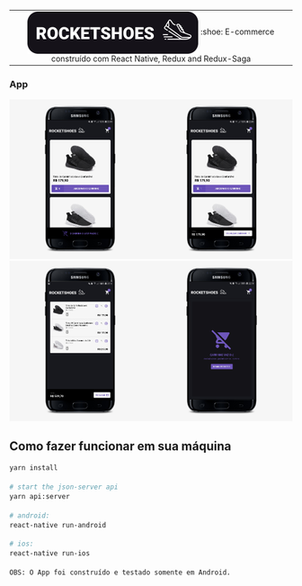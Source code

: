 <table align="center"><tr><td align="center" width="9999">
<img src="https://raw.githubusercontent.com/MicaelliMedeiros/rocketshoes/master/web/.github/logo_2.png" align="center">
:shoe: E-commerce construído com React Native, Redux and Redux-Saga
</td></tr></table>

### App

<img src="https://raw.githubusercontent.com/MicaelliMedeiros/rocketshoes/master/mobile/.github/exemple-android1.png" width="50%" height="50%"><img src="https://raw.githubusercontent.com/MicaelliMedeiros/rocketshoes/master/mobile/.github/exemple-android-2.png" width="50%" height="50%">
<img src="https://raw.githubusercontent.com/MicaelliMedeiros/rocketshoes/master/mobile/.github/exemple-android3.png" width="50%" height="50%"><img src="https://raw.githubusercontent.com/MicaelliMedeiros/rocketshoes/master/mobile/.github/exemple-android4.png" width="50%" height="50%">

## Como fazer funcionar em sua máquina

```sh
yarn install

# start the json-server api
yarn api:server

# android:
react-native run-android

# ios:
react-native run-ios

OBS: O App foi construído e testado somente em Android.
